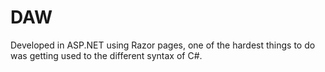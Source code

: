 # DAW
Developed in ASP.NET using Razor pages, one of the hardest things to do was getting used to the different syntax of C#. 
